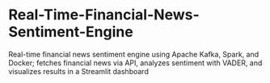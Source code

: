# Real-Time-Financial-News-Sentiment-Engine
Real-time financial news sentiment engine using Apache Kafka, Spark, and Docker; fetches financial news via API, analyzes sentiment with VADER, and visualizes results in a Streamlit dashboard
